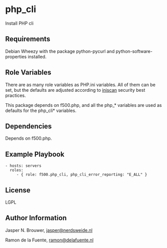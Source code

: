 php_cli
========

Install PHP cli

Requirements
------------

Debian Wheezy with the package python-pycurl and python-software-properties installed.

Role Variables
--------------

There are as many role variables as PHP.ini variables. All of them can be set, but the defaults
are adjusted according to [iniscan](https://github.com/psecio/iniscan) security best practices.

This package depends on f500.php, and all the php_* variables are used as defaults for the php_cli* variables.

Dependencies
------------

Depends on f500.php.

Example Playbook
-------------------------

    - hosts: servers
      roles:
         - { role: f500.php_cli, php_cli_error_reporting: "E_ALL" }

License
-------

LGPL

Author Information
------------------

Jasper N. Brouwer, jasper@nerdsweide.nl

Ramon de la Fuente, ramon@delafuente.nl
